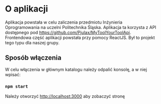 # O aplikacji

Aplikacja powstała w celu zaliczenia przedmiotu Inżynieria Oprogramowania na uczelni Politechnika Śląska. Aplikacja ta korzysta z API dostępnego pod https://github.com/Pjulax/MyToolYourToolApi. Frontendowa część aplikacji powstała przy pomocy ReactJS. Był to projekt tego typu dla naszej grupy.

## Sposób włączenia

W celu włączenia w głównym katalogu należy odpalić konsolę, a w niej wpisać:

### `npm start`

Należy otworzyć [http://localhost:3000](http://localhost:3000) aby zobaczyć stronę
